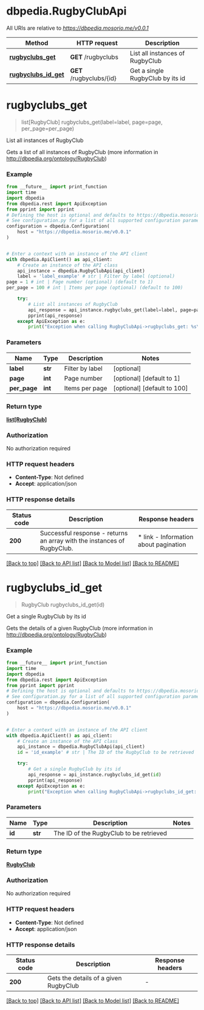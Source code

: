 # dbpedia.RugbyClubApi

All URIs are relative to *https://dbpedia.mosorio.me/v0.0.1*

Method | HTTP request | Description
------------- | ------------- | -------------
[**rugbyclubs_get**](RugbyClubApi.md#rugbyclubs_get) | **GET** /rugbyclubs | List all instances of RugbyClub
[**rugbyclubs_id_get**](RugbyClubApi.md#rugbyclubs_id_get) | **GET** /rugbyclubs/{id} | Get a single RugbyClub by its id


# **rugbyclubs_get**
> list[RugbyClub] rugbyclubs_get(label=label, page=page, per_page=per_page)

List all instances of RugbyClub

Gets a list of all instances of RugbyClub (more information in http://dbpedia.org/ontology/RugbyClub)

### Example

```python
from __future__ import print_function
import time
import dbpedia
from dbpedia.rest import ApiException
from pprint import pprint
# Defining the host is optional and defaults to https://dbpedia.mosorio.me/v0.0.1
# See configuration.py for a list of all supported configuration parameters.
configuration = dbpedia.Configuration(
    host = "https://dbpedia.mosorio.me/v0.0.1"
)


# Enter a context with an instance of the API client
with dbpedia.ApiClient() as api_client:
    # Create an instance of the API class
    api_instance = dbpedia.RugbyClubApi(api_client)
    label = 'label_example' # str | Filter by label (optional)
page = 1 # int | Page number (optional) (default to 1)
per_page = 100 # int | Items per page (optional) (default to 100)

    try:
        # List all instances of RugbyClub
        api_response = api_instance.rugbyclubs_get(label=label, page=page, per_page=per_page)
        pprint(api_response)
    except ApiException as e:
        print("Exception when calling RugbyClubApi->rugbyclubs_get: %s\n" % e)
```

### Parameters

Name | Type | Description  | Notes
------------- | ------------- | ------------- | -------------
 **label** | **str**| Filter by label | [optional] 
 **page** | **int**| Page number | [optional] [default to 1]
 **per_page** | **int**| Items per page | [optional] [default to 100]

### Return type

[**list[RugbyClub]**](RugbyClub.md)

### Authorization

No authorization required

### HTTP request headers

 - **Content-Type**: Not defined
 - **Accept**: application/json

### HTTP response details
| Status code | Description | Response headers |
|-------------|-------------|------------------|
**200** | Successful response - returns an array with the instances of RugbyClub. |  * link - Information about pagination <br>  |

[[Back to top]](#) [[Back to API list]](../README.md#documentation-for-api-endpoints) [[Back to Model list]](../README.md#documentation-for-models) [[Back to README]](../README.md)

# **rugbyclubs_id_get**
> RugbyClub rugbyclubs_id_get(id)

Get a single RugbyClub by its id

Gets the details of a given RugbyClub (more information in http://dbpedia.org/ontology/RugbyClub)

### Example

```python
from __future__ import print_function
import time
import dbpedia
from dbpedia.rest import ApiException
from pprint import pprint
# Defining the host is optional and defaults to https://dbpedia.mosorio.me/v0.0.1
# See configuration.py for a list of all supported configuration parameters.
configuration = dbpedia.Configuration(
    host = "https://dbpedia.mosorio.me/v0.0.1"
)


# Enter a context with an instance of the API client
with dbpedia.ApiClient() as api_client:
    # Create an instance of the API class
    api_instance = dbpedia.RugbyClubApi(api_client)
    id = 'id_example' # str | The ID of the RugbyClub to be retrieved

    try:
        # Get a single RugbyClub by its id
        api_response = api_instance.rugbyclubs_id_get(id)
        pprint(api_response)
    except ApiException as e:
        print("Exception when calling RugbyClubApi->rugbyclubs_id_get: %s\n" % e)
```

### Parameters

Name | Type | Description  | Notes
------------- | ------------- | ------------- | -------------
 **id** | **str**| The ID of the RugbyClub to be retrieved | 

### Return type

[**RugbyClub**](RugbyClub.md)

### Authorization

No authorization required

### HTTP request headers

 - **Content-Type**: Not defined
 - **Accept**: application/json

### HTTP response details
| Status code | Description | Response headers |
|-------------|-------------|------------------|
**200** | Gets the details of a given RugbyClub |  -  |

[[Back to top]](#) [[Back to API list]](../README.md#documentation-for-api-endpoints) [[Back to Model list]](../README.md#documentation-for-models) [[Back to README]](../README.md)


